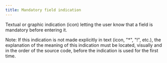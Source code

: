 ```yaml
---
title: Mandatory field indication
---
```


Textual or graphic indication (icon) letting the user know that a field is mandatory before entering it.

Note: If this indication is not made explicitly in text (icon, "\*", "!", etc.), the explanation of the meaning of this indication must be located, visually and in the order of the source code, before the indication is used for the first time.
